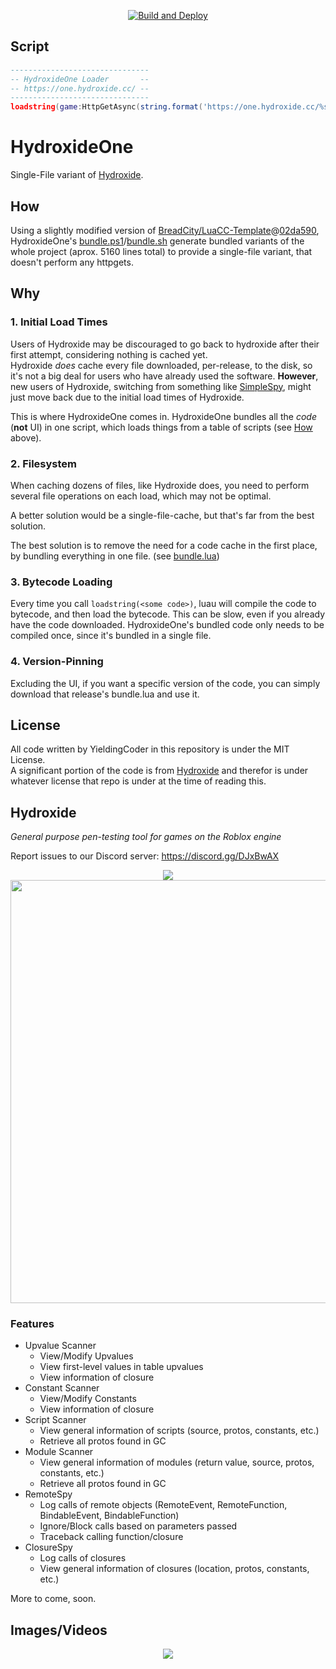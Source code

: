 <span align="center">

  [![Build and Deploy](https://github.com/YieldingExploiter/HydroxideOne/actions/workflows/build.yml/badge.svg)](https://github.com/YieldingExploiter/HydroxideOne/actions/workflows/build.yml)

</span>

## Script

```lua
-------------------------------
-- HydroxideOne Loader       --
-- https://one.hydroxide.cc/ --
-------------------------------
loadstring(game:HttpGetAsync(string.format('https://one.hydroxide.cc/%s.lua','latest')))(); -- replace `latest` with `stable` to get the latest stable release
```

# HydroxideOne

Single-File variant of [Hydroxide](https://github.com/Upbolt/Hydroxide).

## How

Using a slightly modified version of [BreadCity/LuaCC-Template](https://github.com/BreadCity/LuaCC-Template)@[02da590](https://github.com/BreadCity/LuaCC-Template/commit/02da590db588de2aa24f4505f69d50adab443203), HydroxideOne's [bundle.ps1](bundle.ps1)/[bundle.sh](bundle.sh) generate bundled variants of the whole project (aprox. 5160 lines total) to provide a single-file variant, that doesn't perform any httpgets.

## Why

### 1. Initial Load Times

Users of Hydroxide may be discouraged to go back to hydroxide after their first attempt, considering nothing is cached yet.<br/>
Hydroxide _does_ cache every file downloaded, per-release, to the disk, so it's not a big deal for users who have already used the software. **However**, new users of Hydroxide, switching from something like [SimpleSpy](https://github.com/exxtremestuffs/SimpleSpySource/), might just move back due to the initial load times of Hydroxide.

This is where HydroxideOne comes in. HydroxideOne bundles all the _code_ (**not** UI) in one script, which loads things from a table of scripts (see [How](#how) above).

### 2. Filesystem

When caching dozens of files, like Hydroxide does, you need to perform several file operations on each load, which may not be optimal.

A better solution would be a single-file-cache, but that's far from the best solution.

The best solution is to remove the need for a code cache in the first place, by bundling everything in one file. (see [bundle.lua](https://one.hydroxide.cc/loader))

### 3. Bytecode Loading

Every time you call `loadstring(<some code>)`, luau will compile the code to bytecode, and then load the bytecode. This can be slow, even if you already have the code downloaded. HydroxideOne's bundled code only needs to be compiled once, since it's bundled in a single file.

### 4. Version-Pinning

Excluding the UI, if you want a specific version of the code, you can simply download that release's bundle.lua and use it.

## License

All code written by YieldingCoder in this repository is under the MIT License.<br/>
A significant portion of the code is from [Hydroxide](https://github.com/Upbolt/Hydroxide) and therefor is under whatever license that repo is under at the time of reading this.

## Hydroxide

<i>General purpose pen-testing tool for games on the Roblox engine</i>

Report issues to our Discord server: https://discord.gg/DJxBwAX

<p align="center">
    <img src="https://cdn.discordapp.com/attachments/633472429917995038/722143730500501534/Hydroxide_Logo.png"/>
    </br>
    <img src="https://cdn.discordapp.com/attachments/694726636138004593/742408546334933002/unknown.png" width="677px"/>
</p>

### Features

- Upvalue Scanner
  - View/Modify Upvalues
  - View first-level values in table upvalues
  - View information of closure
- Constant Scanner
  - View/Modify Constants
  - View information of closure
- Script Scanner
  - View general information of scripts (source, protos, constants, etc.)
  - Retrieve all protos found in GC
- Module Scanner
  - View general information of modules (return value, source, protos, constants, etc.)
  - Retrieve all protos found in GC
- RemoteSpy
  - Log calls of remote objects (RemoteEvent, RemoteFunction, BindableEvent, BindableFunction)
  - Ignore/Block calls based on parameters passed
  - Traceback calling function/closure
- ClosureSpy
  - Log calls of closures
  - View general information of closures (location, protos, constants, etc.)

More to come, soon.

## Images/Videos

<p align="center">
    <img src="https://i.gyazo.com/63afdd764cdca533af5ebca843217a7e.gif" />
</p>

